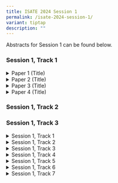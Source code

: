 ```yaml
---
title: ISATE 2024 Session 1
permalink: /isate-2024-session-1/
variant: tiptap
description: ""
---
```

<p>Abstracts for Session 1 can be found below.</p>
<h3>Session 1, Track 1</h3>
<div data-type="detailGroup" class="isomer-accordion isomer-accordion-white">
<details class="isomer-details">
<summary>Paper 1 (Title)</summary>
<div data-type="detailsContent" class="isomer-details-content">
<p>Lorem ipsum dolor sit amet, consectetuer adipiscing elit. Aenean commodo
ligula eget dolor. Aenean massa. Cum sociis natoque penatibus et magnis
dis parturient montes, nascetur ridiculus mus. Donec quam felis, ultricies
nec, pellentesque eu, pretium quis, sem. Nulla consequat massa quis enim.
Donec pede justo, fringilla vel, aliquet nec, vulputate eget, arcu. In
enim justo, rhoncus ut, imperdiet a, venenatis vitae, justo. Nullam dictum
felis eu pede mollis pretium. Integer tincidunt. Cras dapibus. Vivamus
elementum semper nisi. Aenean vulputate eleifend tellus. Aenean leo ligula,
porttitor eu, consequat vitae, eleifend ac, enim. Aliquam lorem ante, dapibus
in, viverra quis, feugiat a, tellus. Phasellus viverra nulla ut metus varius
laoreet. Quisque rutrum. Aenean imperdiet. Etiam ultricies nisi vel augue.
Curabitur ullamcorper ultricies nisi. Nam eget dui. Etiam rhoncus. Maecenas
tempus, tellus eget condimentum rhoncus, sem quam semper libero, sit amet
adipiscing sem neque sed ipsum. Nam quam nunc, blandit vel, luctus pulvinar,
hendrerit id, lorem. Maecenas nec odio et ante tincidunt tempus. Donec
vitae sapien ut libero venenatis faucibus. Nullam quis ante. Etiam sit
amet orci eget eros faucibus tincidunt. Duis leo. Sed fringilla mauris
sit amet nibh. Donec sodales sagittis magna. Sed consequat, leo eget bibendum
sodales, augue velit cursus nunc, quis gravida magna mi a libero. Fusce
vulputate eleifend sapien. Vestibulum purus quam, scelerisque ut, mollis
sed, nonummy id, metus. Nullam accumsan lorem in dui. Cras ultricies mi
eu turpis hendrerit fringilla. Vestibulum ante ipsum primis in faucibus
orci luctus et ultrices posuere cubilia Curae; In ac dui quis mi consectetuer
lacinia. Nam pretium turpis et arcu. Duis arcu tortor, suscipit eget, imperdiet
nec, imperdiet iaculis, ipsum. Sed aliquam ultrices mauris. Integer ante
arcu, accumsan a, consectetuer eget, posuere ut, mauris. Praesent adipiscing.
Phasellus ullamcorper ipsum rutrum nunc. Nunc nonummy metus. Vestibulum
volutpat pretium libero. Cras id dui. Aenean ut eros et nisl sagittis vestibulum.
Nullam nulla eros, ultricies sit amet, nonummy id, imperdiet feugiat, pede.
Sed lectus. Donec mollis hendrerit risus. Phasellus nec sem in justo pellentesque
facilisis. Etiam imperdiet imperdiet orci. Nunc nec neque. Phasellus leo
dolor, tempus non, auctor et, hendrerit quis, nisi. Curabitur ligula sapien,
tincidunt non, euismod vitae, posuere imperdiet, leo. Maecenas malesuada.
Praesent congue erat at massa. Sed cursus turpis vitae tortor. Donec posuere
vulputate arcu. Phasellus accumsan cursus velit. Vestibulum ante ipsum
primis in faucibus orci luctus et ultrices posuere cubilia Curae; Sed aliquam,
nisi quis porttitor congue, elit erat euismod orci, ac placerat dolor lectus
quis orci. Phasellus consectetuer vestibulum elit. Aenean</p>
</div>
</details>
<details class="isomer-details">
<summary>Paper 2 (Title)</summary>
<div data-type="detailsContent" class="isomer-details-content">
<p></p>
</div>
</details>
<details class="isomer-details">
<summary>Paper 3 (Title)</summary>
<div data-type="detailsContent" class="isomer-details-content">
<p></p>
</div>
</details>
<details class="isomer-details">
<summary>Paper 4 (Title)</summary>
<div data-type="detailsContent" class="isomer-details-content">
<p></p>
</div>
</details>
</div>
<p></p>
<p></p>
<h3>Session 1, Track 2</h3>
<p></p>
<p></p>
<p></p>
<h3>Session 1, Track 3</h3>
<p></p>
<p></p>
<p></p>
<p></p>
<p></p>
<p></p>
<p></p>
<div data-type="detailGroup" class="isomer-accordion isomer-accordion-white">
<details class="isomer-details">
<summary>Session 1, Track 1</summary>
<div data-type="detailsContent" class="isomer-details-content">
<h4><u>Paper 1 (Title)</u></h4>
<p>Lorem ipsum dolor sit amet, consectetuer adipiscing elit. Aenean commodo
ligula eget dolor. Aenean massa. Cum sociis natoque penatibus et magnis
dis parturient montes, nascetur ridiculus mus. Donec quam felis, ultricies
nec, pellentesque eu, pretium quis, sem. Nulla consequat massa quis enim.
Donec pede justo, fringilla vel, aliquet nec, vulputate eget, arcu. In
enim justo, rhoncus ut, imperdiet a, venenatis vitae, justo. Nullam dictum
felis eu pede mollis pretium. Integer tincidunt. Cras dapibus. Vivamus
elementum semper nisi. Aenean vulputate eleifend tellus. Aenean leo ligula,
porttitor eu, consequat vitae, eleifend ac, enim. Aliquam lorem ante, dapibus
in, viverra quis, feugiat a, tellus. Phasellus viverra nulla ut metus varius
laoreet. Quisque rutrum. Aenean imperdiet. Etiam ultricies nisi vel augue.
Curabitur ullamcorper ultricies nisi. Nam eget dui. Etiam rhoncus. Maecenas
tempus, tellus eget condimentum rhoncus, sem quam semper libero, sit amet
adipiscing sem neque sed ipsum. Nam quam nunc, blandit vel, luctus pulvinar,
hendrerit id, lorem. Maecenas nec odio et ante tincidunt tempus. Donec
vitae sapien ut libero venenatis faucibus. Nullam quis ante. Etiam sit
amet orci eget eros faucibus tincidunt. Duis leo. Sed fringilla mauris
sit amet nibh. Donec sodales sagittis magna. Sed consequat, leo eget bibendum
sodales, augue velit cursus nunc, quis gravida magna mi a libero. Fusce
vulputate eleifend sapien. Vestibulum purus quam, scelerisque ut, mollis
sed, nonummy id, metus. Nullam accumsan lorem in dui. Cras ultricies mi
eu turpis hendrerit fringilla. Vestibulum ante ipsum primis in faucibus
orci luctus et ultrices posuere cubilia Curae; In ac dui quis mi consectetuer
lacinia. Nam pretium turpis et arcu. Duis arcu tortor, suscipit eget, imperdiet
nec, imperdiet iaculis, ipsum. Sed aliquam ultrices mauris. Integer ante
arcu, accumsan a, consectetuer eget, posuere ut, mauris. Praesent adipiscing.
Phasellus ullamcorper ipsum rutrum nunc. Nunc nonummy metus. Vestibulum
volutpat pretium libero. Cras id dui. Aenean ut</p>
<p></p>
<h4><u>Paper 2 (Title)</u></h4>
<blockquote>
<p>Abstract details.....</p>
</blockquote>
<p></p>
<h4><u>Paper 3 (Title)</u></h4>
<blockquote>
<p>Abstract details.....</p>
</blockquote>
<p></p>
<h4><u>Paper 4 (Title)</u></h4>
<blockquote>
<p>Abstract details.....</p>
</blockquote>
</div>
</details>
<details class="isomer-details">
<summary>Session 1, Track 2</summary>
<div data-type="detailsContent" class="isomer-details-content">
<h4><u>Paper 1 (Title)</u></h4>
<blockquote>
<p>Abstract details.....</p>
</blockquote>
<p></p>
<h4><u>Paper 2 (Title)</u></h4>
<blockquote>
<p>Abstract details.....</p>
</blockquote>
<p></p>
<h4><u>Paper 3 (Title)</u></h4>
<blockquote>
<p>Abstract details.....</p>
</blockquote>
<p></p>
<h4><u>Paper 4 (Title)</u></h4>
<blockquote>
<p>Abstract details.....</p>
</blockquote>
</div>
</details>
<details class="isomer-details">
<summary>Session 1, Track 3</summary>
<div data-type="detailsContent" class="isomer-details-content">
<h4><u>Paper 1 (Title)</u></h4>
<blockquote>
<p>Abstract details.....</p>
</blockquote>
<p></p>
<h4><u>Paper 2 (Title)</u></h4>
<blockquote>
<p>Abstract details.....</p>
</blockquote>
<p></p>
<h4><u>Paper 3 (Title)</u></h4>
<blockquote>
<p>Abstract details.....</p>
</blockquote>
<p></p>
<h4><u>Paper 4 (Title)</u></h4>
<blockquote>
<p>Abstract details.....</p>
</blockquote>
</div>
</details>
<details class="isomer-details">
<summary>Session 1, Track 4</summary>
<div data-type="detailsContent" class="isomer-details-content">
<h4><u>Paper 1 (Title)</u></h4>
<blockquote>
<p>Abstract details.....</p>
</blockquote>
<p></p>
<h4><u>Paper 2 (Title)</u></h4>
<blockquote>
<p>Abstract details.....</p>
</blockquote>
<p></p>
<h4><u>Paper 3 (Title)</u></h4>
<blockquote>
<p>Abstract details.....</p>
</blockquote>
<p></p>
<h4><u>Paper 4 (Title)</u></h4>
<blockquote>
<p>Abstract details.....</p>
</blockquote>
</div>
</details>
<details class="isomer-details">
<summary>Session 1, Track 5</summary>
<div data-type="detailsContent" class="isomer-details-content">
<h4><u>Paper 1 (Title)</u></h4>
<blockquote>
<p>Abstract details.....</p>
</blockquote>
<p></p>
<h4><u>Paper 2 (Title)</u></h4>
<blockquote>
<p>Abstract details.....</p>
</blockquote>
<p></p>
<h4><u>Paper 3 (Title)</u></h4>
<blockquote>
<p>Abstract details.....</p>
</blockquote>
<p></p>
<h4><u>Paper 4 (Title)</u></h4>
<blockquote>
<p>Abstract details.....</p>
</blockquote>
</div>
</details>
<details class="isomer-details">
<summary>Session 1, Track 6</summary>
<div data-type="detailsContent" class="isomer-details-content">
<h4><u>Paper 1 (Title)</u></h4>
<blockquote>
<p>Abstract details.....</p>
</blockquote>
<p></p>
<h4><u>Paper 2 (Title)</u></h4>
<blockquote>
<p>Abstract details.....</p>
</blockquote>
<p></p>
<h4><u>Paper 3 (Title)</u></h4>
<blockquote>
<p>Abstract details.....</p>
</blockquote>
<p></p>
<h4><u>Paper 4 (Title)</u></h4>
<blockquote>
<p>Abstract details.....</p>
</blockquote>
</div>
</details>
<details class="isomer-details">
<summary>Session 1, Track 7</summary>
<div data-type="detailsContent" class="isomer-details-content">
<h4><u>Paper 1 (Title)</u></h4>
<blockquote>
<p>Abstract details.....</p>
</blockquote>
<p></p>
<h4><u>Paper 2 (Title)</u></h4>
<blockquote>
<p>Abstract details.....</p>
</blockquote>
<p></p>
<h4><u>Paper 3 (Title)</u></h4>
<blockquote>
<p>Abstract details.....</p>
</blockquote>
<p></p>
<h4><u>Paper 4 (Title)</u></h4>
<blockquote>
<p>Abstract details.....</p>
</blockquote>
</div>
</details>
</div>
<p></p>
<p></p>